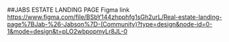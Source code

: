 ##JABS ESTATE LANDING PAGE
Figma link
https://www.figma.com/file/BSbY144zhpphfg1sGh2urL/Real-estate-landing-page%7BJab-%26-Jabson%7D-(Community)?type=design&node-id=0-1&mode=design&t=pLO2wbpopmyLr8JL-0
